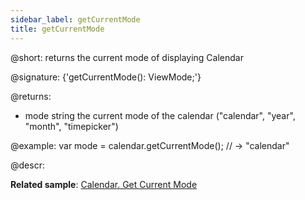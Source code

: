 ```yaml
---
sidebar_label: getCurrentMode
title: getCurrentMode
---          
```


@short: returns the current mode of displaying Calendar

@signature: {'getCurrentMode(): ViewMode;'}

@returns:
- mode	string      the current mode of the calendar ("calendar", "year", "month", "timepicker")

@example:
var mode = calendar.getCurrentMode(); // -> "calendar"

@descr:

**Related sample**: [Calendar. Get Current Mode](https://snippet.dhtmlx.com/fadykqoc)

[comment]: # (@related: calendar/operating_calendar.md#gettingcurrentmode)
